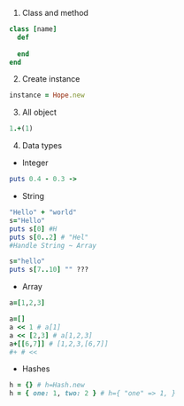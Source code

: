 1. Class and method
```Ruby
class [name]
  def
     
  end
end
```

2. Create instance
```Ruby
instance = Hope.new
```
3. All object
```Ruby
1.+(1)
```
4. Data types
- Integer
```Ruby
puts 0.4 - 0.3 -> 
```
- String
```Ruby
"Hello" + "world"
s="Hello"
puts s[0] #H
puts s[0..2] # "Hel"
#Handle String ~ Array
```


```Ruby
s="hello"
puts s[7..10] "" ???
```
- Array
```Ruby
a=[1,2,3]
```
```Ruby
a=[]
a << 1 # a[1]
a << [2,3] # a[1,2,3]
a+[[6,7]] # [1,2,3,[6,7]]
#+ # <<
```


- Hashes
```Ruby
h = {} # h=Hash.new
h = { one: 1, two: 2 } # h={ "one" => 1, }
```




